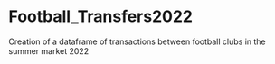 # Football_Transfers2022
Creation of a dataframe of transactions between football clubs in the summer market 2022
